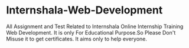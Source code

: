 # Internshala-Web-Development
All Assignment and Test Related to Internshala Online Internship Training Web Development.
It is only For Educational Purpose.So Please Don't Misuse it to get certificates.
It aims only to help everyone.
